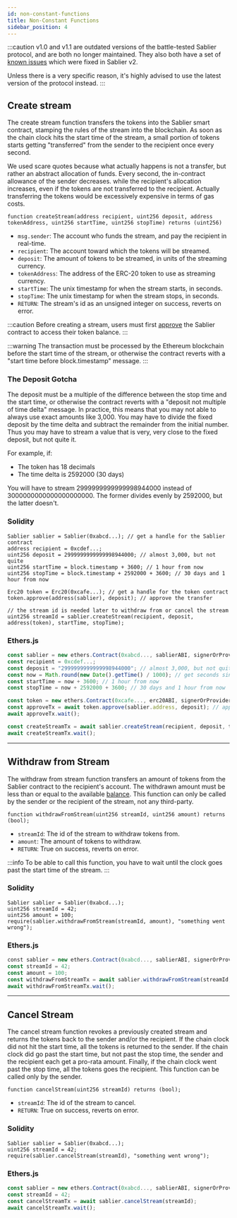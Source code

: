```yaml
---
id: non-constant-functions
title: Non-Constant Functions
sidebar_position: 4
---
```


:::caution
v1.0 and v1.1 are outdated versions of the battle-tested Sablier protocol, and are both no longer maintained. They also both have a set of [known issues](/protocol/technical-reference-v1/known-issues) which were fixed in Sablier v2.

Unless there is a very specific reason, it's highly advised to use the latest version of the protocol instead.
:::

## Create stream

The create stream function transfers the tokens into the Sablier smart contract, stamping the rules of the stream into
the blockchain. As soon as the chain clock hits the start time of the stream, a small portion of tokens starts getting
"transferred" from the sender to the recipient once every second.

We used scare quotes because what actually happens is not a transfer, but rather an abstract allocation of funds. Every
second, the in-contract allowance of the sender decreases. while the recipient's allocation increases, even if the tokens are not transferred
to the recipient. Actually transferring the tokens would be excessively expensive in terms of gas costs.

```solidity
function createStream(address recipient, uint256 deposit, address tokenAddress, uint256 startTime, uint256 stopTime) returns (uint256)
```

- `msg.sender`: The account who funds the stream, and pay the recipient in real-time.
- `recipient`: The account toward which the tokens will be streamed.
- `deposit`: The amount of tokens to be streamed, in units of the streaming currency.
- `tokenAddress`: The address of the ERC-20 token to use as streaming currency.
- `startTime`: The unix timestamp for when the stream starts, in seconds.
- `stopTime`: The unix timestamp for when the stream stops, in seconds.
- `RETURN`: The stream's id as an unsigned integer on success, reverts on error.

:::caution
Before creating a stream, users must first [approve](https://eips.ethereum.org/EIPS/eip-20#approve) the Sablier contract to access their token balance.
:::

:::warning
The transaction must be processed by the Ethereum blockchain before the start time of the stream, or otherwise the contract reverts with a "start time before block.timestamp" message.
:::

### The Deposit Gotcha

The deposit must be a multiple of the difference between the stop time and the start time, or otherwise the contract
reverts with a "deposit not multiple of time delta" message. In practice, this means that you may not able to always use exact
amounts like 3,000. You may have to divide the fixed deposit by the time delta and subtract the remainder from the
initial number. Thus you may have to stream a value that is very, very close to the fixed deposit, but not quite it.

For example, if:

- The token has 18 decimals
- The time delta is 2592000 (30 days)

You will have to stream 2999999999999998944000 instead of 3000000000000000000000. The former divides evenly by 2592000,
but the latter doesn't.

### Solidity

```solidity
Sablier sablier = Sablier(0xabcd...); // get a handle for the Sablier contract
address recipient = 0xcdef...;
uint256 deposit = 2999999999999998944000; // almost 3,000, but not quite
uint256 startTime = block.timestamp + 3600; // 1 hour from now
uint256 stopTime = block.timestamp + 2592000 + 3600; // 30 days and 1 hour from now

Erc20 token = Erc20(0xcafe...); // get a handle for the token contract
token.approve(address(sablier), deposit); // approve the transfer

// the stream id is needed later to withdraw from or cancel the stream
uint256 streamId = sablier.createStream(recipient, deposit, address(token), startTime, stopTime);
```

### Ethers.js

```javascript
const sablier = new ethers.Contract(0xabcd..., sablierABI, signerOrProvider); // get a handle for the Sablier contract
const recipient = 0xcdef...;
const deposit = "2999999999999998944000"; // almost 3,000, but not quite
const now = Math.round(new Date().getTime() / 1000); // get seconds since unix epoch
const startTime = now + 3600; // 1 hour from now
const stopTime = now + 2592000 + 3600; // 30 days and 1 hour from now

const token = new ethers.Contract(0xcafe..., erc20ABI, signerOrProvider); // get a handle for the token contract
const approveTx = await token.approve(sablier.address, deposit); // approve the transfer
await approveTx.wait();

const createStreamTx = await sablier.createStream(recipient, deposit, token.address, startTime, stopTime);
await createStreamTx.wait();
```

---

## Withdraw from Stream

The withdraw from stream function transfers an amount of tokens from the Sablier contract to the recipient's account. The
withdrawn amount must be less than or equal to the available [balance](./constant-functions#balance-of). This function can only be
called by the sender or the recipient of the stream, not any third-party.

```solidity
function withdrawFromStream(uint256 streamId, uint256 amount) returns (bool);
```

- `streamId`: The id of the stream to withdraw tokens from.
- `amount`: The amount of tokens to withdraw.
- `RETURN`: True on success, reverts on error.

:::info
To be able to call this function, you have to wait until the clock goes past the start time of the stream.
:::

### Solidity

```solidity
Sablier sablier = Sablier(0xabcd...);
uint256 streamId = 42;
uint256 amount = 100;
require(sablier.withdrawFromStream(streamId, amount), "something went wrong");‌
```

### Ethers.js

```javascript
‌const sablier = new ethers.Contract(0xabcd..., sablierABI, signerOrProvider);
const streamId = 42;
const amount = 100;
const withdrawFromStreamTx = await sablier.withdrawFromStream(streamId, amount);
await withdrawFromStreamTx.wait();
```

---

## Cancel Stream

The cancel stream function revokes a previously created stream and returns the tokens back to the sender and/or the
recipient. If the chain clock did not hit the start time, all the tokens is returned to the sender. If the chain clock did go
past the start time, but not past the stop time, the sender and the recipient each get a pro-rata amount. Finally, if
the chain clock went past the stop time, all the tokens goes the recipient. This function can be called only by the sender.

```solidity
function cancelStream(uint256 streamId) returns (bool);
```

- `streamId`: The id of the stream to cancel.
- `RETURN`: True on success, reverts on error.

### Solidity

```solidity
Sablier sablier = Sablier(0xabcd...);
uint256 streamId = 42;
require(sablier.cancelStream(streamId), "something went wrong");
```

### Ethers.js

```javascript
const sablier = new ethers.Contract(0xabcd..., sablierABI, signerOrProvider);
const streamId = 42;
const cancelStreamTx = await sablier.cancelStream(streamId);
await cancelStreamTx.wait();
```
